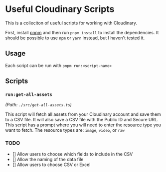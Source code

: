 # Useful Cloudinary Scripts

This is a colleciton of useful scripts for working with Cloudinary.

First, install [pnpm](https://pnpm.js.org/en/installation) and then run `pnpm install` to install the dependencies. It should be possible to use `npm` or `yarn` instead, but I haven't tested it.

## Usage

Each script can be run with `pnpm run:<script-name>`

## Scripts

### `run:get-all-assets`

_(Path: `./src/get-all-assets.ts`)_

This script will fetch all assets from your Cloudinary account and save them to a CSV file. It will also save a CSV file with the Public ID and Secure URL. This script has a prompt where you will need to enter the [resource type](https://cloudinary.com/documentation/admin_api#get_resources) you want to fetch. The resource types are: `image`, `video`, or `raw`

### TODO

- [] Allow users to choose which fields to include in the CSV
- [] Allow the naming of the data file
- [] Allow users to choose CSV or Excel
